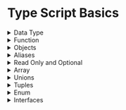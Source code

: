 # Type Script Basics


<details>
<summary>Data Type</summary>
<br>
  
```ts
let firstName: string = 'Aman';
let lastName: string = 'Singh';
let age: number = 22;
let isValideVoter: boolean=true;
console.log(firstName + lastName);

//When you doesn't define type then it add type any. You can avoide by adding flag noImplicitAny
let notDefined;
notDefined=10;
console.log(notDefined)
```
</details>

<details>
<summary>Function</summary>
<br>
  
```ts
  function isValidVoter(age:number = 18) {
    return age>18?true:false;
}
console.log(isValidVoter(22))

//Define type you are returning
function fullName(firstName: string,lastName:string, age:number) : string{
    return `Full name is ${firstName} ${lastName} Age is ${age}`;
}

console.log(fullName(firstName,lastName,age))

const isEven = (num : number) : boolean=>{
    return num %2 ===0;
}
console.log(isEven(8))


//Here void telling you are returning nothings
function errorMsg(str : string):void{
    console.error(errorMsg);
}

//Some function never return a value
function error(msg : string):never{
    throw new Error(msg);
}
  ```
</details>


<details>
<summary>Objects</summary>
<br>
  
```ts
const User ={
    name:'Aman',
    email:'xyz@gmail.com',
    isActive:true
}

function createUser({name: string,ispaid:boolean}){

}
createUser({name: 'Aman', ispaid:false})

function createCource():{name:string, price:number}{
    return {name:'B.tech', price:670}
}

//Odd Beavaiour
// createUser accept two object but three was given inside object
let obj={name:'Aman', ispaid:false,email:'xyyy@gmail.com'}
createUser(obj);
```
</details>

<details>
<summary>Aliases</summary>
<br>

```ts
type User={
    name:string;
    email:string;
    isActive:boolean;
}

function createUser(user : User) : void{
    console.log(user.name)
}
```
</details>

<details>
<summary>Read Only and Optional</summary>
<br>

```ts
type dbSchema = {
    readonly _id : number,
    firstName: string,
    lastName: string,
    mobNumber : number,
    isSuperAdmin ?: boolean //Here questmark telling its optional
}

let firstData:dbSchema = {_id:1234,firstName:'Aman',lastName:'Singh',mobNumber:89887668,isSuperAdmin:true}
let secondData:dbSchema = {_id:1235,firstName:'Akash',lastName:'Singh',mobNumber:8787887668}
console.log(firstData._id)

type cardNumber = {
    cardNumber : number
}

type cardDate = {
    cardDate : string
}

type cardDetails = cardNumber & cardDate & {
    cvv : number
}

let amCDetails : cardDetails = {cardDate : '12-01-2009',cardNumber:6787878,cvv:787}
console.log(amCDetails)
```
</details>

<details>
<summary>Array</summary>
<br>

```ts
const fruits : string[] = ['apple','mango','banana']
const num : Array<number> = [1,2,3,4,5]

type Point = {
    x:number,
    y:number
}

let allPoints : Point[] =[{x:9,y:89}]

let rgba: number[][] = [[0,0,0],[9,89,90]]

```
</details>

<details>
<summary>Unions</summary>
<br>

```ts
let score : number | string = 56
score='7878'
score=88


function convertUpperCase ( str : string | number) : string{
    if (typeof str === 'string'){
        return str.toUpperCase()
    }else{
        return String(str).toUpperCase()
    }
}
console.log(convertUpperCase(67687))
console.log(convertUpperCase('ghgxg'))


let d : number[] = [1,2,3,4]
let d2 : string[] =['1','2','3']
let d3 : string [] | number []=[1,2,3] //It will be all number or all string
let d4 : (string  | number) []=[1,2,'3']


let direction : 'up' | 'down' | 'left' | 'right'
direction = "up"
console.log(direction)
```
</details>

<details>
<summary>Tuples</summary>
<br>

```ts
let user : [string,number,boolean]
user=['Aman',18,true]
//NOTE : Vlaues can change user[0]='Akash', you can apply push function without error 
```
</details>


<details>
<summary>Enum</summary>
<br>

```ts
enum SeatChoice {
    UPPER,
    MIDDLE,
    LOWER
}

enum NumberChoice {
    ONE = 1,
    TWO,
    THREE
}

const seat = SeatChoice.LOWER
//NOTE : Also you can assign string
```
</details>


<details>
<summary>Interfaces</summary>
<br>

```ts
interface User {
    readonly dbId : number,
    email : string,
    userId: number,
    googleId?: string,
    startTrail : ()=> string,
    simpleFun?(): string,
    getCoupon(deal : number) : number
}

//REopening the interface
interface User{
    githubToken : string
}


interface Admin extends User{
    role : 'admin' | 'it' | 'tl' | 'hr'
}

let aman : User = {email:'namma@gmail.com',userId:6766876, dbId:22,
startTrail:()=>{
    return 'Trail Return';
},
getCoupon:(deal:10)=>{
    return deal
}
}
```
</details>
